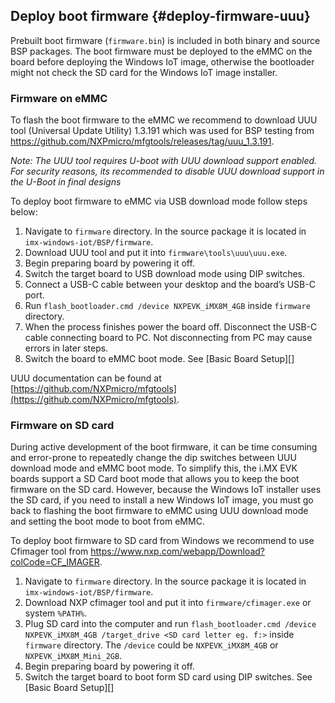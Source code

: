 Deploy boot firmware {#deploy-firmware-uuu}
----

Prebuilt boot firmware (`firmware.bin`) is included in both binary and source BSP packages.
The boot firmware must be deployed to the eMMC on the board before deploying the Windows IoT image, otherwise the bootloader might not check the SD card for the Windows IoT image installer. 

### Firmware on eMMC
To flash the boot firmware to the eMMC we recommend to download UUU tool (Universal Update Utility) 1.3.191 which was used for BSP testing from https://github.com/NXPmicro/mfgtools/releases/tag/uuu_1.3.191.

*Note: The UUU tool requires U-boot with UUU download support enabled. For security reasons, its recommended to disable UUU download support in the U-Boot in final designs*

To deploy boot firmware to eMMC via USB download mode follow steps below:
1. Navigate to `firmware` directory. In the source package it is located in `imx-windows-iot/BSP/firmware`.
2. Download UUU tool and put it into `firmware\tools\uuu\uuu.exe`.
3. Begin preparing board by powering it off.
4. Switch the target board to USB download mode using DIP switches.
5. Connect a USB-C cable between your desktop and the board’s USB-C port.
6. Run `flash_bootloader.cmd /device NXPEVK_iMX8M_4GB` inside `firmware` directory.
7. When the process finishes power the board off. Disconnect the USB-C cable connecting board to PC. Not disconnecting from PC may cause errors in later steps.
8. Switch the board to eMMC boot mode. See [Basic Board Setup][]

UUU documentation can be found at [https://github.com/NXPmicro/mfgtools](https://github.com/NXPmicro/mfgtools).

### Firmware on SD card
During active development of the boot firmware, it can be time consuming and error-prone to repeatedly change the dip switches between UUU download mode and eMMC boot mode. To simplify this, the i.MX EVK boards support a SD Card boot mode that allows you to keep the boot firmware on the SD card. However, because the Windows IoT installer uses the SD card, if you need to install a new Windows IoT image, you must go back to flashing the boot firmware to eMMC using UUU download mode and setting the boot mode to boot from eMMC.

To deploy boot firmware to SD card from Windows we recommend to use Cfimager tool from https://www.nxp.com/webapp/Download?colCode=CF_IMAGER.

1. Navigate to `firmware` directory. In the source package it is located in `imx-windows-iot/BSP/firmware`.
2. Download NXP cfimager tool and put it into `firmware/cfimager.exe` or system `%PATH%`.
3. Plug SD card into the computer and run `flash_bootloader.cmd /device NXPEVK_iMX8M_4GB /target_drive <SD card letter eg. f:>` inside `firmware` directory.
   The `/device` could be `NXPEVK_iMX8M_4GB` or `NXPEVK_iMX8M_Mini_2GB`.
4. Begin preparing board by powering it off.
5. Switch the target board to boot form SD card using DIP switches. See [Basic Board Setup][]
